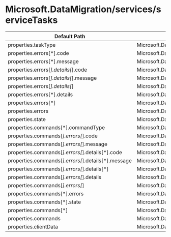 # Microsoft.DataMigration/services/serviceTasks

| Default Path | Alias |
|---|---|
| properties.taskType | Microsoft.DataMigration/services/serviceTasks/taskType |
| properties.errors[*].code | Microsoft.DataMigration/services/serviceTasks/errors[*].code |
| properties.errors[*].message | Microsoft.DataMigration/services/serviceTasks/errors[*].message |
| properties.errors[*].details[*].code | Microsoft.DataMigration/services/serviceTasks/errors[*].details[*].code |
| properties.errors[*].details[*].message | Microsoft.DataMigration/services/serviceTasks/errors[*].details[*].message |
| properties.errors[*].details[*] | Microsoft.DataMigration/services/serviceTasks/errors[*].details[*] |
| properties.errors[*].details | Microsoft.DataMigration/services/serviceTasks/errors[*].details |
| properties.errors[*] | Microsoft.DataMigration/services/serviceTasks/errors[*] |
| properties.errors | Microsoft.DataMigration/services/serviceTasks/errors |
| properties.state | Microsoft.DataMigration/services/serviceTasks/state |
| properties.commands[*].commandType | Microsoft.DataMigration/services/serviceTasks/commands[*].commandType |
| properties.commands[*].errors[*].code | Microsoft.DataMigration/services/serviceTasks/commands[*].errors[*].code |
| properties.commands[*].errors[*].message | Microsoft.DataMigration/services/serviceTasks/commands[*].errors[*].message |
| properties.commands[*].errors[*].details[*].code | Microsoft.DataMigration/services/serviceTasks/commands[*].errors[*].details[*].code |
| properties.commands[*].errors[*].details[*].message | Microsoft.DataMigration/services/serviceTasks/commands[*].errors[*].details[*].message |
| properties.commands[*].errors[*].details[*] | Microsoft.DataMigration/services/serviceTasks/commands[*].errors[*].details[*] |
| properties.commands[*].errors[*].details | Microsoft.DataMigration/services/serviceTasks/commands[*].errors[*].details |
| properties.commands[*].errors[*] | Microsoft.DataMigration/services/serviceTasks/commands[*].errors[*] |
| properties.commands[*].errors | Microsoft.DataMigration/services/serviceTasks/commands[*].errors |
| properties.commands[*].state | Microsoft.DataMigration/services/serviceTasks/commands[*].state |
| properties.commands[*] | Microsoft.DataMigration/services/serviceTasks/commands[*] |
| properties.commands | Microsoft.DataMigration/services/serviceTasks/commands |
| properties.clientData | Microsoft.DataMigration/services/serviceTasks/clientData |

